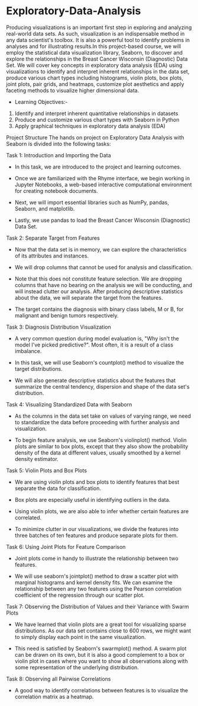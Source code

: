 # Exploratory-Data-Analysis

Producing visualizations is an important first step in exploring and analyzing real-world data sets. As such, visualization is an indispensable method in any data scientist's toolbox. It is also a powerful tool to identify problems in analyses and for illustrating results.In this project-based course, we will employ the statistical data visualization library, Seaborn, to discover and explore the relationships in the Breast Cancer Wisconsin (Diagnostic) Data Set. We will cover key concepts in exploratory data analysis (EDA) using visualizations to identify and interpret inherent relationships in the data set, produce various chart types including histograms, violin plots, box plots, joint plots, pair grids, and heatmaps, customize plot aesthetics and apply faceting methods to visualize higher dimensional data.

- Learning Objectives:-

1. Identify and interpret inherent quantitative relationships in datasets
2. Produce and customize various chart types with Seaborn in Python
3. Apply graphical techniques in exploratory data analysis (EDA)

Project Structure
The hands on project on Exploratory Data Analysis with Seaborn is divided into the following tasks:

Task 1: Introduction and Importing the Data
- In this task, we are introduced to the project and learning outcomes. 

- Once we are familiarized with the Rhyme interface, we begin working in Jupyter Notebooks, a web-based interactive computational environment for creating notebook documents.

- Next, we will import essential libraries such as NumPy, pandas, Seaborn, and matplotlib.   

- Lastly, we use pandas to load the Breast Cancer Wisconsin (Diagnostic) Data Set.

Task 2: Separate Target from Features
- Now that the data set is in memory, we can explore the characteristics of its attributes and instances.   

- We will drop columns that cannot be used for analysis and classification. 

- Note that this does not constitute feature selection. We are dropping columns that have no bearing on the analysis we will be conducting, and will instead clutter our analysis.   After producing descriptive statistics about the data, we will separate the target from the features.

- The target contains the diagnosis with binary class labels, M or B, for malignant and benign tumors respectively. 

Task 3: Diagnosis Distribution Visualization
- A very common question during model evaluation is, "Why isn't the model I've picked predictive?".  Most often, it is a result of a class imbalance.

- In this task, we will use Seaborn's countplot() method to visualize the target distributions. 

- We will also generate descriptive statistics about the features that summarize the central tendency, dispersion and shape of the data set's distribution.

Task 4: Visualizing Standardized Data with Seaborn
- As the columns in the data set take on values of varying range, we need to standardize the data before proceeding with further analysis and visualization. 

- To begin feature analysis, we use Seaborn's violinplot() method.  Violin plots are similar to box plots, except that they also show the probability density of the data at different values, usually smoothed by a kernel density estimator. 

Task 5: Violin Plots and Box Plots
- We are using violin plots and box plots to identify features that best separate the data for classification. 

- Box plots are especially useful in identifying outliers in the data. 

- Using violin plots, we are also able to infer whether certain features are correlated. 

- To minimize clutter in our visualizations, we divide the features into three batches of ten features and produce separate plots for them.

Task 6: Using Joint Plots for Feature Comparison 
- Joint plots come in handy to illustrate the relationship between two features. 

- We will use seaborn's jointplot() method to draw a scatter plot with marginal histograms and kernel density fits. We can examine the relationship between any two features using the Pearson correlation coefficient of the regression through our scatter plot.

Task 7: Observing the Distribution of Values and their Variance with Swarm Plots
- We have learned that violin plots are a great tool for visualizing sparse distributions. As our data set contains close to 600 rows, we might want to simply display each point in the same visualization. 

- This need is satisfied by Seaborn's swarmplot() method. A swarm plot can be drawn on its own, but it is also a good complement to a box or violin plot in cases where you want to show all observations along with some representation of the underlying distribution.

Task 8: Observing all Pairwise Correlations
- A good way to identify correlations between features is to visualize the correlation matrix as a heatmap. 


